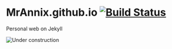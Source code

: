 # MrAnnix.github.io [![Build Status](https://travis-ci.com/MrAnnix/MrAnnix.github.io.svg?branch=master)](https://travis-ci.com/MrAnnix/MrAnnix.github.io)
Personal web on Jekyll

![Under construction](https://cdn.pixabay.com/photo/2017/06/16/07/26/under-construction-2408062_960_720.png "Under construction")
